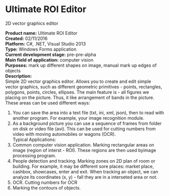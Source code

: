# Ultimate ROI Editor
2D vector graphics editor  

**Product name:** Ultimate ROI Editor  
**Created:** 02/11/2016  
**Platform:** С#, .NET, Visual Studio 2013  
**Type:** Windows Forms application  
**Current development stage:** pre-pre-alpha  
**Main field of application:** computer vision  
**Purposes:** mark up different shapes on image, manual mark up edges of objects  
**Description:**  
Simple 2D vector graphics editor.
Allows you to create and edit simple vector graphics, such
as different geometric primitives - points, rectangles, polygons,
points, circles, ellipses. The main feature is -
all figures we placing on the picture. Thus, it
like arrangement of bands in the picture. These areas can be used
different ways:  
1) You can save the area into a text file (txt, ini, xml, json), then to read with
another program. For example, your image recognition module.  
2) As a background picture you can use a sequence of frames from
folder on disk or video file (avi). This can be used for cutting numbers
from video with moving automobiles or wagons (OCR).  
Typical Applications:  
1) Common computer vision application.
Marking rectangular areas on image (region of interst - ROI).
These regions are then used byimage processing program.  
2) People detection and tracking.
Marking zones on 2D plan of room or building. For example, it may be different
sore places: market place, cashbox, showcases, enter and exit.
When tracking an object, we can analyze its coordinates (x, y) - fall
they are in a interseted area or not.  
3) OCR. Cutting numbers for OCR  
4) Marking the contours of objects.  

